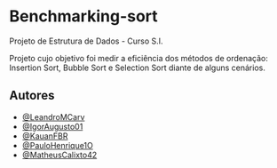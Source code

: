 # Benchmarking-sort
Projeto de Estrutura de Dados - Curso S.I.

Projeto cujo objetivo foi medir a eficiência dos métodos de ordenação: Insertion Sort, Bubble Sort e Selection Sort diante de alguns cenários.

## Autores

- [@LeandroMCarv](https://www.github.com/LeandroMCarv)
- [@IgorAugusto01](https://github.com/IgorAugusto01)
- [@KauanFBR](https://github.com/KauanFBR)
- [@PauloHenrique1O](https://github.com/PauloHenrique1O)
- [@MatheusCalixto42](https://github.com/MatheusCalixto42)
